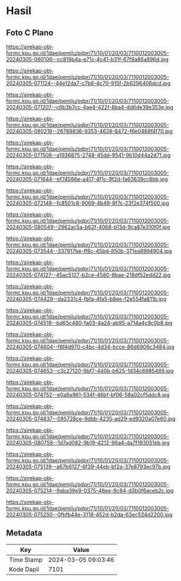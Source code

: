 # Hasil

## Foto C Plano

https://sirekap-obj-formc.kpu.go.id/1dae/pemilu/pdpr/71/10/01/20/03/7110012003005-20240305-080106--cc819b4a-e71c-4c41-b31f-67f9a86a896d.jpg

https://sirekap-obj-formc.kpu.go.id/1dae/pemilu/pdpr/71/10/01/20/03/7110012003005-20240305-071124--44e12da7-c7b6-4c70-915f-2b6296406dcd.jpg

https://sirekap-obj-formc.kpu.go.id/1dae/pemilu/pdpr/71/10/01/20/03/7110012003005-20240305-071207--c6b3b7cc-4ae4-422f-8ba4-dd6de39e353e.jpg

https://sirekap-obj-formc.kpu.go.id/1dae/pemilu/pdpr/71/10/01/20/03/7110012003005-20240305-080219--26789836-9353-4638-8472-f6e0468f4f70.jpg

https://sirekap-obj-formc.kpu.go.id/1dae/pemilu/pdpr/71/10/01/20/03/7110012003005-20240305-071508--a1936875-2748-45dd-9541-9b10d44a2d71.jpg

https://sirekap-obj-formc.kpu.go.id/1dae/pemilu/pdpr/71/10/01/20/03/7110012003005-20240305-071644--ef74586e-a417-4f1c-9f2d-fa63639cc8bb.jpg

https://sirekap-obj-formc.kpu.go.id/1dae/pemilu/pdpr/71/10/01/20/03/7110012003005-20240305-072148--fc8501c8-9069-4b49-8f7c-23f2e374f500.jpg

https://sirekap-obj-formc.kpu.go.id/1dae/pemilu/pdpr/71/10/01/20/03/7110012003005-20240305-080549--2962ac5a-b62f-4068-b13d-9ca87e310f0f.jpg

https://sirekap-obj-formc.kpu.go.id/1dae/pemilu/pdpr/71/10/01/20/03/7110012003005-20240305-073544--337917be-ff6c-45bd-850b-371ea8994904.jpg

https://sirekap-obj-formc.kpu.go.id/1dae/pemilu/pdpr/71/10/01/20/03/7110012003005-20240305-074127--45ac5127-b2ce-4580-8bae-218df52edd22.jpg

https://sirekap-obj-formc.kpu.go.id/1dae/pemilu/pdpr/71/10/01/20/03/7110012003005-20240305-074429--da2331c4-fbfa-4fa5-b8ee-f2e554fa811b.jpg

https://sirekap-obj-formc.kpu.go.id/1dae/pemilu/pdpr/71/10/01/20/03/7110012003005-20240305-074519--bd65c480-fa03-4a24-ab95-a714a4c9c0b8.jpg

https://sirekap-obj-formc.kpu.go.id/1dae/pemilu/pdpr/71/10/01/20/03/7110012003005-20240305-074604--f8f4d970-c4bc-4d34-bcce-86d6906c3484.jpg

https://sirekap-obj-formc.kpu.go.id/1dae/pemilu/pdpr/71/10/01/20/03/7110012003005-20240305-074653--c3c27120-9bf7-440b-b625-1d34c6985489.jpg

https://sirekap-obj-formc.kpu.go.id/1dae/pemilu/pdpr/71/10/01/20/03/7110012003005-20240305-074752--e0a9a961-534f-46bf-bf06-58a02cf5ddc8.jpg

https://sirekap-obj-formc.kpu.go.id/1dae/pemilu/pdpr/71/10/01/20/03/7110012003005-20240305-074837--085728ce-9dbb-4235-ad29-ed9320a07e60.jpg

https://sirekap-obj-formc.kpu.go.id/1dae/pemilu/pdpr/71/10/01/20/03/7110012003005-20240305-080758--1d7ad082-9b19-4212-96a4-da7f193051eb.jpg

https://sirekap-obj-formc.kpu.go.id/1dae/pemilu/pdpr/71/10/01/20/03/7110012003005-20240305-075139--a67b6127-6f39-44eb-bf2a-37e8793ec97b.jpg

https://sirekap-obj-formc.kpu.go.id/1dae/pemilu/pdpr/71/10/01/20/03/7110012003005-20240305-075214--9aba39e9-0375-46ee-9c84-d3b0f6aceb2c.jpg

https://sirekap-obj-formc.kpu.go.id/1dae/pemilu/pdpr/71/10/01/20/03/7110012003005-20240305-075250--0fbfb44e-3118-452d-b2da-63ec524d2200.jpg


## Metadata

| Key        | Value               |
| ---------- | ------------------- |
| Time Stamp | 2024-03-05 09:03:46 |
| Kode Dapil | 7101                |



